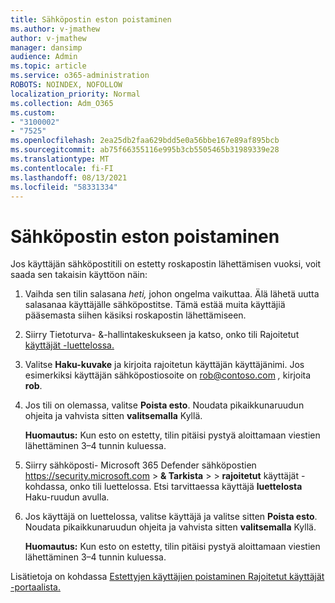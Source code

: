 ```yaml
---
title: Sähköpostin eston poistaminen
ms.author: v-jmathew
author: v-jmathew
manager: dansimp
audience: Admin
ms.topic: article
ms.service: o365-administration
ROBOTS: NOINDEX, NOFOLLOW
localization_priority: Normal
ms.collection: Adm_O365
ms.custom:
- "3100002"
- "7525"
ms.openlocfilehash: 2ea25db2faa629bdd5e0a56bbe167e89af895bcb
ms.sourcegitcommit: ab75f66355116e995b3cb5505465b31989339e28
ms.translationtype: MT
ms.contentlocale: fi-FI
ms.lasthandoff: 08/13/2021
ms.locfileid: "58331334"
---
```

# <a name="unblock-email"></a>Sähköpostin eston poistaminen

Jos käyttäjän sähköpostitili on estetty roskapostin lähettämisen vuoksi, voit saada sen takaisin käyttöon näin:

1. Vaihda sen tilin salasana *heti,* johon ongelma vaikuttaa. Älä lähetä uutta salasanaa käyttäjälle sähköpostitse. Tämä estää muita käyttäjiä pääsemasta siihen käsiksi roskapostin lähettämiseen.
2. Siirry Tietoturva- &-hallintakeskukseen ja katso, onko tili Rajoitetut [käyttäjät -luettelossa.](https://protection.office.com/#/restrictedusers)
3. Valitse **Haku-kuvake** ja kirjoita rajoitetun käyttäjän käyttäjänimi. Jos esimerkiksi käyttäjän sähköpostiosoite on rob@contoso.com *,* kirjoita **rob**.
4. Jos tili on olemassa, valitse **Poista esto**. Noudata pikaikkunaruudun ohjeita ja vahvista sitten **valitsemalla** Kyllä.  
    
    **Huomautus:** Kun esto on estetty, tilin pitäisi pystyä aloittamaan viestien lähettäminen 3–4 tunnin kuluessa.
2. Siirry sähköposti- Microsoft 365 Defender sähköpostien <https://security.microsoft.com> \> **& Tarkista** \>  \> **rajoitetut** käyttäjät -kohdassa, onko tili luettelossa. Etsi tarvittaessa käyttäjä **luettelosta** Haku-ruudun avulla.
3. Jos käyttäjä on luettelossa, valitse käyttäjä ja valitse sitten **Poista esto**. Noudata pikaikkunaruudun ohjeita ja vahvista sitten **valitsemalla** Kyllä.

   **Huomautus:** Kun esto on estetty, tilin pitäisi pystyä aloittamaan viestien lähettäminen 3–4 tunnin kuluessa.

Lisätietoja on kohdassa [Estettyjen käyttäjien poistaminen Rajoitetut käyttäjät -portaalista.](https://docs.microsoft.com/microsoft-365/security/office-365-security/removing-user-from-restricted-users-portal-after-spam)
